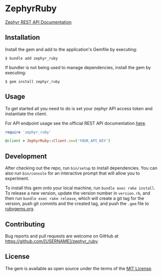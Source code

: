 # ZephyrRuby

[Zephyr REST API Documentation](https://support.smartbear.com/zephyr-scale-cloud/api-docs/#section/Introduction)

## Installation

Install the gem and add to the application's Gemfile by executing:

    $ bundle add zephyr_ruby

If bundler is not being used to manage dependencies, install the gem by executing:

    $ gem install zephyr_ruby

## Usage

To get started all you need to do is set your zephyr API access token and instantiate the client.

For API endpoint usage see the official REST API documentation [here](https://support.smartbear.com/zephyr-scale-cloud/api-docs/#section/Introduction).

```ruby
require 'zephyr_ruby'

@client = ZephyrRuby::Client.new('YOUR_API_KEY')
```

## Development

After checking out the repo, run `bin/setup` to install dependencies. You can also run `bin/console` for an interactive prompt that will allow you to experiment.

To install this gem onto your local machine, run `bundle exec rake install`. To release a new version, update the version number in `version.rb`, and then run `bundle exec rake release`, which will create a git tag for the version, push git commits and the created tag, and push the `.gem` file to [rubygems.org](https://rubygems.org).

## Contributing

Bug reports and pull requests are welcome on GitHub at https://github.com/[USERNAME]/zephyr_ruby.

## License

The gem is available as open source under the terms of the [MIT License](https://opensource.org/licenses/MIT).
